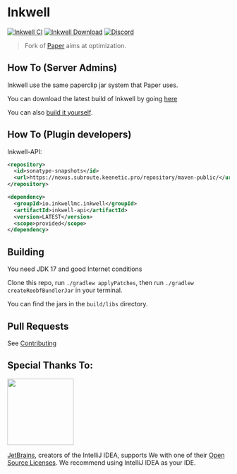 Inkwell
===========

[![Inkwell CI](https://github.com/InkwellMC/Inkwell/actions/workflows/inkwell.yml/badge.svg)](https://github.com/InkwellMC/Inkwell/actions/workflows/inkwell.yml)
[![Inkwell Download](https://img.shields.io/github/downloads/InkwellMC/Inkwell/total?color=0&logo=github)](https://github.com/InkwellMC/Inkwell/releases/latest)
[![Discord](https://badgen.net/discord/online-members/VH8fJgWEBc?icon=discord&label=Discord&list=what)](https://discord.gg/VH8fJgWEBc)

> Fork of [Paper](https://github.com/PaperMC/Paper) aims at optimization.

## How To (Server Admins)
Inkwell use the same paperclip jar system that Paper uses.

You can download the latest build of Inkwell by going [here](https://github.com/InkwellMC/Inkwell/releases/latest)

You can also [build it yourself](https://github.com/InkwellMC/Inkwell#building).

## How To (Plugin developers)
Inkwell-API:
```xml
<repository>
  <id>sonatype-snapshots</id>
  <url>https://nexus.subroute.keenetic.pro/repository/maven-public/</url>
</repository>
```
```xml
<dependency>
  <groupId>io.inkwellmc.inkwell</groupId>
  <artifactId>inkwell-api</artifactId>
  <version>LATEST</version>
  <scope>provided</scope>
</dependency>
 ```

## Building

You need JDK 17 and good Internet conditions

Clone this repo, run `./gradlew applyPatches`, then run `./gradlew createReobfBundlerJar` in your terminal.

You can find the jars in the `build/libs` directory.

## Pull Requests

See [Contributing](https://github.com/InkwellMC/Inkwell/blob/master/docs/CONTRIBUTING.md)

## Special Thanks To:

[<img src="https://user-images.githubusercontent.com/21148213/121807008-8ffc6700-cc52-11eb-96a7-2f6f260f8fda.png" alt="" width="150">](https://www.jetbrains.com)

[JetBrains](https://www.jetbrains.com/), creators of the IntelliJ IDEA, supports We with one of their [Open Source Licenses](https://www.jetbrains.com/opensource/). We recommend using IntelliJ IDEA as your IDE.